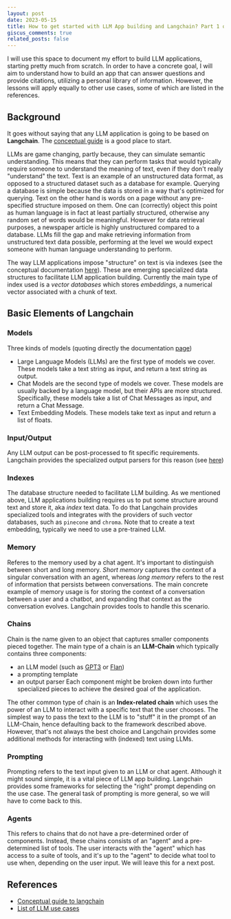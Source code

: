 ```yaml
---
layout: post
date: 2023-05-15
title: How to get started with LLM App building and Langchain? Part 1 of n
giscus_comments: true
related_posts: false
---
```


I will use this space to document my effort to build LLM applications, starting pretty much from scratch. In order to have a concrete goal, I will aim to understand how to build an app that can answer questions and provide citations, utilizing a personal library of information. However, the lessons will apply equally to other use cases, some of which are listed in the references. 

## Background
It goes without saying that any LLM application is going to be based on **Langchain**. 
The [conceptual guide](https://docs.langchain.com/docs/)  is a good place to start. 

LLMs are game changing, partly because, they can simulate semantic understanding. This means that they can perform tasks that would typically require someone to understand the meaning of text, even if they don't really "understand" the text. Text is an example of an unstructured data format, as opposed to a structured dataset such as a database for example. Querying a database is simple because the data is stored in a way that's optimized for querying. Text on the other hand is words on a page without any pre-specified structure imposed on them. One can (correctly) object this point as human language is in fact at least partially structured, otherwise any random set of words would be meaningful. However for data retrieval purposes, a newspaper article is highly unstructured compared to a database. LLMs fill the gap and make retrieving information from unstructured text data possible, performing at the level we would expect someone with human language understanding to perform. 

The way LLM applications impose "structure" on text is via indexes (see the conceptual documentation [here](https://docs.langchain.com/docs/components/indexing/)). These are emerging specialized data structures to facilitate LLM application building. Currently the main type of index used is a *vector databases* which stores *embeddings*, a numerical vector associated with a chunk of text.


## Basic Elements of Langchain

### Models
Three kinds of models (quoting directly the documentation [page](https://docs.langchain.com/docs/components/models/))
- Large Language Models (LLMs) are the first type of models we cover. These models take a text string as input, and return a text string as output.
- Chat Models are the second type of models we cover. These models are usually backed by a language model, but their APIs are more structured. Specifically, these models take a list of Chat Messages as input, and return a Chat Message.
- Text Embedding Models. These models take text as input and return a list of floats.

### Input/Output
Any LLM output can be post-processed to fit specific requirements. Langchain provides the specialized output parsers for this reason (see [here](https://docs.langchain.com/docs/components/prompts/output-parser))


### Indexes
The database structure needed to facilitate LLM building. As we mentioned above, LLM applications building requires us to put some structure around text and store it, aka *index* text data. To do that Langchain provides specialized tools and integrates with the providers of such vector databases, such as  `pinecone` and `chroma`. Note that to create a text embedding, typically we need to use a pre-trained LLM. 


### Memory
Referes to the memory used by a chat agent. It's important to distinguish between short and long memory. *Short memory* captures the context of a singular conversation with an agent, whereas *long memory* refers to the rest of information that persists between conversations. 
The main concrete example of memory usage is for storing the context of a conversation between a user and a chatbot, and expanding that context as the conversation evolves. Langchain provides tools to handle this scenario. 


### Chains

Chain is the name given to an object that captures smaller components pieced together. 
The main type of a chain is an **LLM-Chain** which typically contains three components: 
 - an LLM model (such as [GPT3](https://platform.openai.com/docs/models/gpt-3) or [Flan](https://ai.googleblog.com/2021/10/introducing-flan-more-generalizable.html))
 - a prompting template
 - an output parser
 Each component might be broken down into further specialized pieces to achieve the desired goal of the application.  

The other common type of chain is an **Index-related chain** which uses the power of an LLM to interact with a specific text that the user chooses. The simplest way to pass the text to the LLM is to "stuff" it in the prompt of an LLM-Chain, hence defaulting back to the framework described above. However, that's not always the best choice and Langchain provides some additional methods for interacting with (indexed) text using LLMs. 

### Prompting

Prompting refers to the text input given to an LLM or chat agent. Although it might sound simple, it is a vital piece of LLM app building.  Langchain provides some frameworks for selecting the "right" prompt depending on the use case. The general task of prompting is more general, so we will have to come back to this.

### Agents

This refers to chains that do not have a pre-determined order of components. Instead, these chains consists of an "agent" and a pre-determined list of tools. The user interacts with the "agent" which has access to a suite of tools, and it's up to the "agent" to decide what tool to use when, depending on the user input. We will leave this for a next post. 


## References
- [Conceptual guide to langchain](https://docs.langchain.com/docs/)
- [List of LLM use cases](https://docs.langchain.com/docs/category/use-cases)
